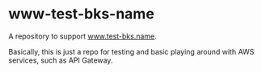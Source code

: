 # www-test-bks-name
A repository to support www.test-bks.name.  

Basically, this is just a repo for testing and basic playing around with AWS services, such as API Gateway.

